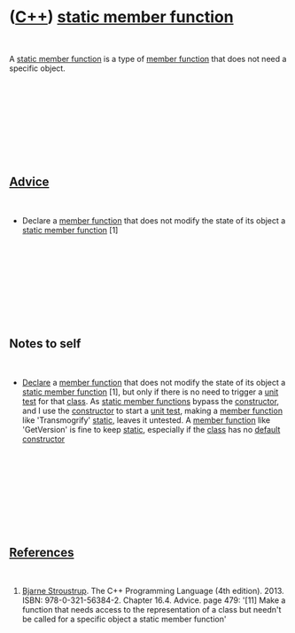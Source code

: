 



 

 

 

 

 

([C++](Cpp.htm)) [static member function](CppStaticMemberFunction.htm)
======================================================================

 

A [static member function](CppStaticMemberFunction.htm) is a type of
[member function](CppMemberFunction.htm) that does not need a specific
object.

 

 

 

 

 

[Advice](CppAdvice.htm)
-----------------------

 

-   Declare a [member function](CppMemberFunction.htm) that does not
    modify the state of its object a [static member
    function](CppStaticMemberFunction.htm) \[1\]

 

 

 

 

 

Notes to self
-------------

 

-   [Declare](CppDeclaration.htm) a [member
    function](CppMemberFunction.htm) that does not modify the state of
    its object a [static member function](CppStaticMemberFunction.htm)
    \[1\], but only if there is no need to trigger a [unit
    test](CppUnitTest.htm) for that [class](CppClass.htm). As [static
    member functions](CppStaticMemberFunction.htm) bypass the
    [constructor](CppConstructor.htm), and I use the
    [constructor](CppConstructor.htm) to start a [unit
    test](CppUnitTest.htm), making a [member
    function](CppMemberFunction.htm) like 'Transmogrify'
    [static](CppStatic.htm), leaves it untested. A [member
    function](CppMemberFunction.htm) like 'GetVersion' is fine to keep
    [static](CppStatic.htm), especially if the [class](CppClass.htm) has
    no [default constructor](CppDefaultConstructor.htm)

 

 

 

 

 

[References](CppReferences.htm)
-------------------------------

 

1.  [Bjarne Stroustrup](CppBjarneStroustrup.htm). The C++ Programming
    Language (4th edition). 2013. ISBN: 978-0-321-56384-2. Chapter 16.4.
    Advice. page 479: '\[11\] Make a function that needs access to the
    representation of a class but needn't be called for a specific
    object a static member function'

 

 

 

 

 





 



